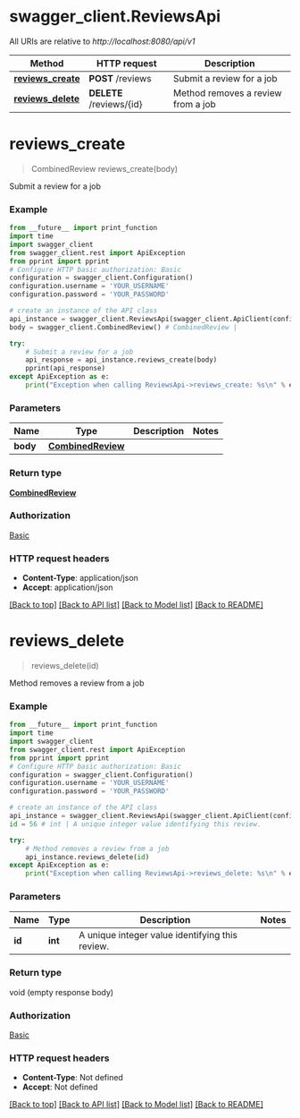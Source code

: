 # swagger_client.ReviewsApi

All URIs are relative to *http://localhost:8080/api/v1*

Method | HTTP request | Description
------------- | ------------- | -------------
[**reviews_create**](ReviewsApi.md#reviews_create) | **POST** /reviews | Submit a review for a job
[**reviews_delete**](ReviewsApi.md#reviews_delete) | **DELETE** /reviews/{id} | Method removes a review from a job

# **reviews_create**
> CombinedReview reviews_create(body)

Submit a review for a job

### Example
```python
from __future__ import print_function
import time
import swagger_client
from swagger_client.rest import ApiException
from pprint import pprint
# Configure HTTP basic authorization: Basic
configuration = swagger_client.Configuration()
configuration.username = 'YOUR_USERNAME'
configuration.password = 'YOUR_PASSWORD'

# create an instance of the API class
api_instance = swagger_client.ReviewsApi(swagger_client.ApiClient(configuration))
body = swagger_client.CombinedReview() # CombinedReview |

try:
    # Submit a review for a job
    api_response = api_instance.reviews_create(body)
    pprint(api_response)
except ApiException as e:
    print("Exception when calling ReviewsApi->reviews_create: %s\n" % e)
```

### Parameters

Name | Type | Description  | Notes
------------- | ------------- | ------------- | -------------
 **body** | [**CombinedReview**](CombinedReview.md)|  |

### Return type

[**CombinedReview**](CombinedReview.md)

### Authorization

[Basic](../README.md#Basic)

### HTTP request headers

 - **Content-Type**: application/json
 - **Accept**: application/json

[[Back to top]](#) [[Back to API list]](../README.md#documentation-for-api-endpoints) [[Back to Model list]](../README.md#documentation-for-models) [[Back to README]](../README.md)

# **reviews_delete**
> reviews_delete(id)

Method removes a review from a job

### Example
```python
from __future__ import print_function
import time
import swagger_client
from swagger_client.rest import ApiException
from pprint import pprint
# Configure HTTP basic authorization: Basic
configuration = swagger_client.Configuration()
configuration.username = 'YOUR_USERNAME'
configuration.password = 'YOUR_PASSWORD'

# create an instance of the API class
api_instance = swagger_client.ReviewsApi(swagger_client.ApiClient(configuration))
id = 56 # int | A unique integer value identifying this review.

try:
    # Method removes a review from a job
    api_instance.reviews_delete(id)
except ApiException as e:
    print("Exception when calling ReviewsApi->reviews_delete: %s\n" % e)
```

### Parameters

Name | Type | Description  | Notes
------------- | ------------- | ------------- | -------------
 **id** | **int**| A unique integer value identifying this review. |

### Return type

void (empty response body)

### Authorization

[Basic](../README.md#Basic)

### HTTP request headers

 - **Content-Type**: Not defined
 - **Accept**: Not defined

[[Back to top]](#) [[Back to API list]](../README.md#documentation-for-api-endpoints) [[Back to Model list]](../README.md#documentation-for-models) [[Back to README]](../README.md)
